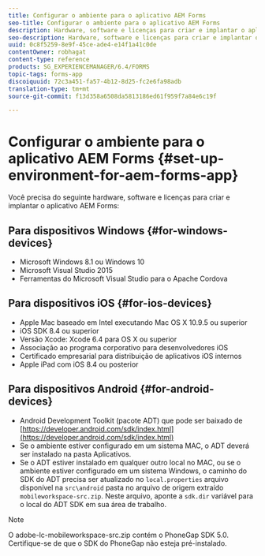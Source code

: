 ```yaml
---
title: Configurar o ambiente para o aplicativo AEM Forms
seo-title: Configurar o ambiente para o aplicativo AEM Forms
description: Hardware, software e licenças para criar e implantar o aplicativo AEM Forms.
seo-description: Hardware, software e licenças para criar e implantar o aplicativo AEM Forms.
uuid: 0c8f5259-8e9f-45ce-ade4-e14f1a41c0de
contentOwner: robhagat
content-type: reference
products: SG_EXPERIENCEMANAGER/6.4/FORMS
topic-tags: forms-app
discoiquuid: 72c3a451-fa57-4b12-8d25-fc2e6fa98adb
translation-type: tm+mt
source-git-commit: f13d358a6508da5813186ed61f959f7a84e6c19f

---
```



# Configurar o ambiente para o aplicativo AEM Forms {#set-up-environment-for-aem-forms-app}

Você precisa do seguinte hardware, software e licenças para criar e implantar o aplicativo AEM Forms:

## Para dispositivos Windows {#for-windows-devices}

* Microsoft Windows 8.1 ou Windows 10
* Microsoft Visual Studio 2015
* Ferramentas do Microsoft Visual Studio para o Apache Cordova

## Para dispositivos iOS {#for-ios-devices}

* Apple Mac baseado em Intel executando Mac OS X 10.9.5 ou superior
* iOS SDK 8.4 ou superior
* Versão Xcode: Xcode 6.4 para OS X ou superior
* Associação ao programa corporativo para desenvolvedores iOS
* Certificado empresarial para distribuição de aplicativos iOS internos
* Apple iPad com iOS 8.4 ou posterior

## Para dispositivos Android {#for-android-devices}

* Android Development Toolkit (pacote ADT) que pode ser baixado de [https://developer.android.com/sdk/index.html](https://developer.android.com/sdk/index.html)
* Se o ambiente estiver configurado em um sistema MAC, o ADT deverá ser instalado na pasta Aplicativos.
* Se o ADT estiver instalado em qualquer outro local no MAC, ou se o ambiente estiver configurado em um sistema Windows, o caminho do SDK do ADT precisa ser atualizado no `local.properties` arquivo disponível na `src\android` pasta no arquivo de origem extraído `mobileworkspace-src.zip`. Neste arquivo, aponte a `sdk.dir` variável para o local do ADT SDK em sua área de trabalho.

>[!NOTE]
>
>O adobe-lc-mobileworkspace-src.zip contém o PhoneGap SDK 5.0. Certifique-se de que o SDK do PhoneGap não esteja pré-instalado.
